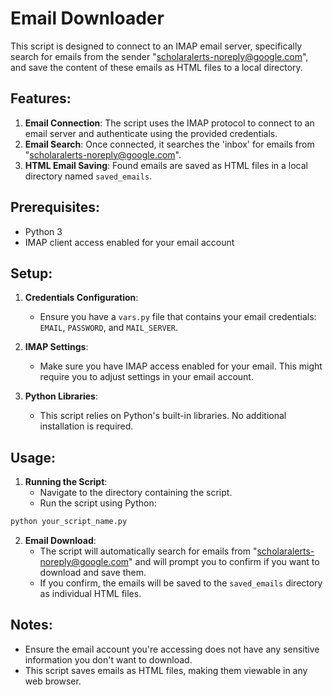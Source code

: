 # Email Downloader

This script is designed to connect to an IMAP email server, specifically search for emails from the sender "scholaralerts-noreply@google.com", and save the content of these emails as HTML files to a local directory.

## Features:

1. **Email Connection**: The script uses the IMAP protocol to connect to an email server and authenticate using the provided credentials.
2. **Email Search**: Once connected, it searches the 'inbox' for emails from "scholaralerts-noreply@google.com".
3. **HTML Email Saving**: Found emails are saved as HTML files in a local directory named `saved_emails`.

## Prerequisites:

- Python 3
- IMAP client access enabled for your email account

## Setup:

1. **Credentials Configuration**:
   - Ensure you have a `vars.py` file that contains your email credentials: `EMAIL`, `PASSWORD`, and `MAIL_SERVER`.
  
2. **IMAP Settings**:
   - Make sure you have IMAP access enabled for your email. This might require you to adjust settings in your email account.

3. **Python Libraries**:
   - This script relies on Python's built-in libraries. No additional installation is required.

## Usage:

1. **Running the Script**:
   - Navigate to the directory containing the script.
   - Run the script using Python:

```bash
python your_script_name.py
```

2. **Email Download**:
   - The script will automatically search for emails from "scholaralerts-noreply@google.com" and will prompt you to confirm if you want to download and save them.
   - If you confirm, the emails will be saved to the `saved_emails` directory as individual HTML files.

## Notes:

- Ensure the email account you're accessing does not have any sensitive information you don't want to download.
- This script saves emails as HTML files, making them viewable in any web browser.
